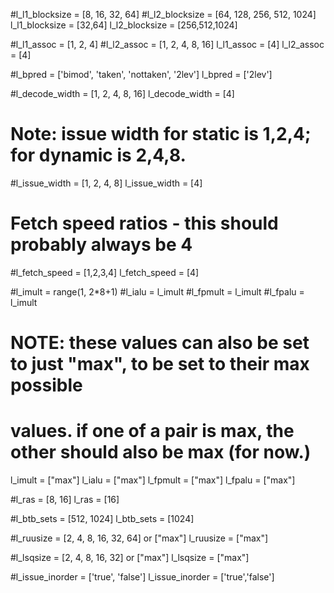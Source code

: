 
#l_l1_blocksize 		= [8, 16, 32, 64]
#l_l2_blocksize 		= [64, 128, 256, 512, 1024]
l_l1_blocksize = [32,64]
l_l2_blocksize = [256,512,1024]

#l_l1_assoc 		= [1, 2, 4]
#l_l2_assoc		= [1, 2, 4, 8, 16]
l_l1_assoc = [4]
l_l2_assoc = [4]

#l_bpred			= ['bimod', 'taken', 'nottaken', '2lev']
l_bpred = ['2lev']

#l_decode_width 		= [1, 2, 4, 8, 16]
l_decode_width = [4]

# Note: issue width for static is 1,2,4; for dynamic is 2,4,8.
#l_issue_width		= [1, 2, 4, 8]
l_issue_width = [4]

# Fetch speed ratios - this should probably always be 4
#l_fetch_speed		= [1,2,3,4]
l_fetch_speed = [4]

#l_imult 		= range(1, 2*8+1)
#l_ialu			= l_imult
#l_fpmult 		= l_imult
#l_fpalu			= l_imult
# NOTE: these values can also be set to just "max", to be set to their max possible
#	values. if one of a pair is max, the other should also be max (for now.)
l_imult = ["max"]
l_ialu = ["max"]
l_fpmult = ["max"]
l_fpalu = ["max"]


#l_ras			= [8, 16]
l_ras = [16]

#l_btb_sets 		= [512, 1024]
l_btb_sets = [1024]

#l_ruusize 		= [2, 4, 8, 16, 32, 64] or ["max"]
l_ruusize = ["max"]

#l_lsqsize		= [2, 4, 8, 16, 32] or ["max"]
l_lsqsize = ["max"]

#l_issue_inorder 	= ['true', 'false']
l_issue_inorder = ['true','false']
